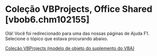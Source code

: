 
# Coleção VBProjects, Office Shared [vbob6.chm102155]

Olá! Você foi redirecionado para uma das nossas páginas de Ajuda F1. Selecione o tópico que estava procurando abaixo.

[Coleção VBProjects (modelo de objeto do suplemento do VBA)](http://msdn.microsoft.com/library/80633c50-b908-acaa-bf1f-74fce404eab5%28Office.15%29.aspx)
